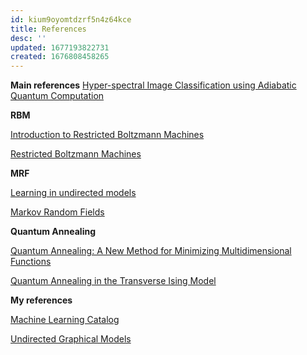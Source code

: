 ```yaml
---
id: kium9oyomtdzrf5n4z64kce
title: References
desc: ''
updated: 1677193822731
created: 1676808458265
---
```

**Main references**
[Hyper-spectral Image Classification using Adiabatic Quantum Computation](https://www.researchgate.net/publication/367340565_Hyper-spectral_Image_Classification_using_Adiabatic_Quantum_Computation?channel=doi&linkId=63ce5be16fe15d6a57423cc4&showFulltext=true)


**RBM**

[Introduction to Restricted Boltzmann Machines](https://blog.echen.me/2011/07/18/introduction-to-restricted-boltzmann-machines/)

[Restricted Boltzmann Machines](https://www.ini.rub.de/PEOPLE/wiskott/Teaching/Material/RestrictedBoltzmannMachines-LectureNotesPublic.pdf)

**MRF**

[Learning in undirected models](https://ermongroup.github.io/cs228-notes/learning/undirected/)

[Markov Random Fields](https://www.cs.toronto.edu/~fleet/courses/2503/fall11/Handouts/mrf.pdf)

**Quantum Annealing**

[Quantum Annealing: A New Method for Minimizing Multidimensional Functions](https://arxiv.org/abs/chem-ph/9404003v2)

[Quantum Annealing in the Transverse Ising Model](https://arxiv.org/abs/cond-mat/9804280v1)

**My references**

[Machine Learning Catalog](https://machinelearningcatalogue.com/about.html)

[Undirected Graphical Models](https://www.researchgate.net/publication/226826838_Undirected_Graphical_Models)

